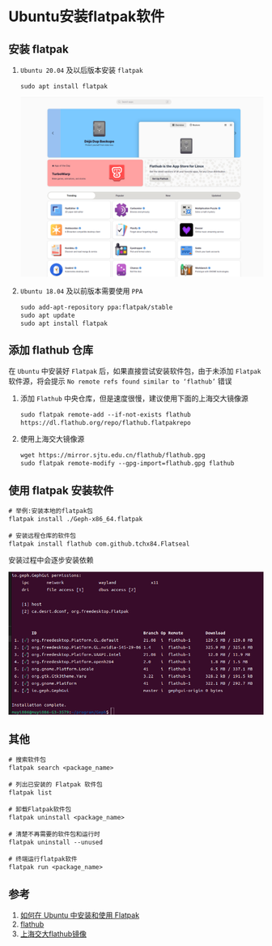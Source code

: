 # Ubuntu安装flatpak软件

## 安装 flatpak
1. `Ubuntu 20.04` 及以后版本安装 `flatpak`

    ```shell
    sudo apt install flatpak
    ```

    ![flathub](/Images/Linux/Ubuntu安装flatpak软件/flathub.jpg 'flathub')

1. `Ubuntu 18.04` 及以前版本需要使用 `PPA`

    ```shell
    sudo add-apt-repository ppa:flatpak/stable
    sudo apt update
    sudo apt install flatpak
    ```

## 添加 flathub 仓库
在 `Ubuntu` 中安装好 `Flatpak` 后，如果直接尝试安装软件包，由于未添加 `Flatpak` 软件源，将会提示 `No remote refs found similar to ‘flathub’` 错误

1. 添加 `Flathub` 中央仓库，但是速度很慢，建议使用下面的上海交大镜像源

    ```shell
    sudo flatpak remote-add --if-not-exists flathub https://dl.flathub.org/repo/flathub.flatpakrepo
    ```

1. 使用上海交大镜像源

    ```shell
    wget https://mirror.sjtu.edu.cn/flathub/flathub.gpg
    sudo flatpak remote-modify --gpg-import=flathub.gpg flathub
    ```

## 使用 flatpak 安装软件

```shell
# 举例:安装本地的flatpak包
flatpak install ./Geph-x86_64.flatpak

# 安装远程仓库的软件包
flatpak install flathub com.github.tchx84.Flatseal
```
安装过程中会逐步安装依赖

![flatpak_install](/Images/Linux/Ubuntu安装flatpak软件/flatpak_install.jpg 'flatpak_install')

## 其他

```shell
# 搜索软件包
flatpak search <package_name>

# 列出已安装的 Flatpak 软件包
flatpak list

# 卸载Flatpak软件包
flatpak uninstall <package_name>

# 清楚不再需要的软件包和运行时
flatpak uninstall --unused

# 终端运行flatpak软件
flatpak run <package_name>
```

## 参考
1. [如何在 Ubuntu 中安装和使用 Flatpak](https://www.sysgeek.cn/ubuntu-flatpak/)
1. [flathub](https://flathub.org/)
1. [上海交大flathub镜像](https://mirror.sjtu.edu.cn/docs/flathub)